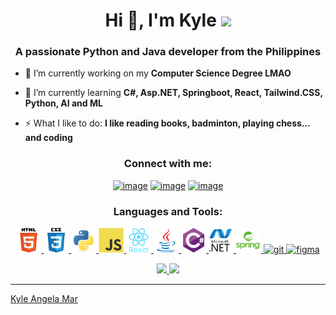   <h1 align="center">Hi 👋, I'm Kyle <img height="40" src="https://emoji.gg/assets/emoji/7333-parrotdance.gif"></h1>
<h3 align="center">A passionate Python and Java developer from the Philippines</h3>
<ul>
<li>
<p>🔭 I’m currently working on my <strong>Computer Science Degree LMAO</strong></p>
</li>
<li>
<p>🌱 I’m currently learning <strong>C#, Asp.NET, Springboot, React, Tailwind.CSS, Python, AI and ML </strong></p>
</li>
<li>
<p>⚡ What I like to do: <strong>I like reading books, badminton, playing chess…and coding</strong></p>
</li>
</ul>
<h3 align="center">Connect with me:</h3>
<div align="center">
<p><a href="https://www.linkedin.com/in/kyle-angela-mar-405aa3159/"><img src="https://img.shields.io/badge/LinkedIn-0077B5?style=for-the-badge&amp;logo=linkedin&amp;logoColor=white" alt="image"></a>
<a href="https://www.instagram.com/msmar_ky/"><img src="https://img.shields.io/badge/Instagram-E4405F?style=for-the-badge&amp;logo=instagram&amp;logoColor=white" alt="image"></a>
<a href="mailto:produtor.markyleangela@gmail.com"><img src="https://img.shields.io/badge/Gmail-D14836?style=for-the-badge&amp;logo=gmail&amp;logoColor=white" alt="image"></a></p>
</div>
<h3 align="center">Languages and Tools:</h3>
<p align="center">
  <a href="https://www.w3.org/html/" target="_blank">
    <img src="https://raw.githubusercontent.com/devicons/devicon/master/icons/html5/html5-original-wordmark.svg" alt="html5" width="40" height="40">
  </a>
  <a href="https://www.w3schools.com/css/" target="_blank">
    <img src="https://raw.githubusercontent.com/devicons/devicon/master/icons/css3/css3-original-wordmark.svg" alt="css3" width="40" height="40">
  </a>
  <a href="https://www.python.org" target="_blank">
    <img src="https://raw.githubusercontent.com/devicons/devicon/master/icons/python/python-original.svg" alt="python" width="40" height="40">
  </a>

  <a href="https://developer.mozilla.org/en-US/docs/Web/JavaScript" target="_blank">
    <img src="https://raw.githubusercontent.com/devicons/devicon/master/icons/javascript/javascript-original.svg" alt="javascript" width="40" height="40">
  </a>
  <a href="https://reactjs.org/" target="_blank">
    <img src="https://raw.githubusercontent.com/devicons/devicon/master/icons/react/react-original-wordmark.svg" alt="react" width="40" height="40">
  </a>
  <a href="https://www.java.com" target="_blank">
    <img src="https://raw.githubusercontent.com/devicons/devicon/master/icons/java/java-original.svg" alt="java" width="40" height="40">
  </a>
  <a href="https://learn.microsoft.com/en-us/dotnet/csharp/" target="_blank">
    <img src="https://raw.githubusercontent.com/devicons/devicon/master/icons/csharp/csharp-original.svg" alt="csharp" width="40" height="40">
  </a>
<a href="https://dotnet.microsoft.com/" target="_blank" rel="noreferrer"> <img src="https://raw.githubusercontent.com/devicons/devicon/master/icons/dot-net/dot-net-original-wordmark.svg" alt="dotnet" width="40" height="40">
  </a><a href="https://spring.io/projects/spring-boot" target="_blank">
    <img src="https://raw.githubusercontent.com/devicons/devicon/master/icons/spring/spring-original-wordmark.svg" alt="springboot" width="40" height="40">
  </a>
  <a href="https://git-scm.com/" target="_blank">
    <img src="https://www.vectorlogo.zone/logos/git-scm/git-scm-icon.svg" alt="git" width="40" height="40">
  </a>
<a href="https://www.figma.com/" target="_blank" rel="noreferrer"> <img src="https://www.vectorlogo.zone/logos/figma/figma-icon.svg" alt="figma" width="40" height="40">
</a></p><a href="https://www.figma.com/" target="_blank" rel="noreferrer">


<p align="center">
  <img height="150" src="https://github-readme-stats.vercel.app/api?username=markyleangela&amp;theme=react&amp;show_icons=true&amp;include_all_commits=true">
  <img height="150" src="https://github-readme-stats.vercel.app/api/top-langs/?username=markyleangela&amp;theme=react&amp;layout=compact">
</p>
<hr>
</a><p><a href="https://www.figma.com/" target="_blank" rel="noreferrer"></a><a href="https://github.com/markyleangela">Kyle Angela Mar</a></p>
